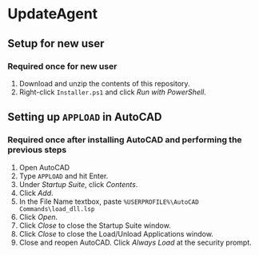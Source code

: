 # UpdateAgent
## Setup for new user
### Required once for new user
1. Download and unzip the contents of this repository.
1. Right-click `Installer.ps1` and click *Run with PowerShell*.

## Setting up `APPLOAD` in AutoCAD
### Required once after installing AutoCAD and performing the previous steps
1. Open AutoCAD
1. Type `APPLOAD` and hit Enter.
1. Under *Startup Suite*, click *Contents*.
1. Click *Add*.
1. In the File Name textbox, paste `%USERPROFILE%\AutoCAD Commands\load_dll.lsp`
1. Click *Open*.
1. Click *Close* to close the Startup Suite window.
1. Click *Close* to close the Load/Unload Applications window.
1. Close and reopen AutoCAD. Click *Always Load* at the security prompt.